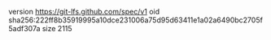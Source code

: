 version https://git-lfs.github.com/spec/v1
oid sha256:222ff8b35919995a10dce231006a75d95d63411e1a02a6490bc2705f5adf307a
size 2115
